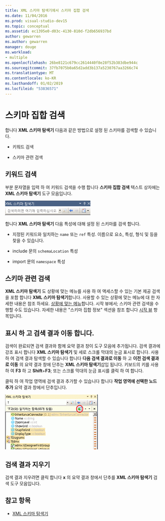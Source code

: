 ```yaml
---
title: XML 스키마 탐색기에서 스키마 집합 검색
ms.date: 11/04/2016
ms.prod: visual-studio-dev15
ms.topic: conceptual
ms.assetid: ec1395e0-d03c-4130-810d-f2db656937bd
author: gewarren
ms.author: gewarren
manager: douge
ms.workload:
- multiple
ms.openlocfilehash: 26be8121c679cc2614440f8e28f52b383dbe944c
ms.sourcegitcommit: 37fb7075b0a65d2add3b137a5230767aa3266c74
ms.translationtype: MT
ms.contentlocale: ko-KR
ms.lasthandoff: 01/02/2019
ms.locfileid: "53836571"
---
```

# <a name="search-the-schema-set"></a>스키마 집합 검색

합니다 **XML 스키마 탐색기** 다음과 같은 방법으로 설정 된 스키마를 검색할 수 있습니다.

-   키워드 검색

-   스키마 관련 검색

## <a name="keyword-search"></a>키워드 검색

 부분 문자열을 입력 하 여 키워드 검색을 수행 합니다 **스키마 집합 검색** 텍스트 상자에는 **XML 스키마 탐색기** 도구 모음입니다.

 ![XML 스키마 탐색기 키워드 검색](../xml-tools/media/schemaexplorersearch.gif)

 합니다 **XML 스키마 탐색기** 다음 특성에 대해 설정 된 스키마를 검색 합니다.

-   지정된 키워드와 일치하는 `name` 또는 `ref` 특성. 이름으로 요소, 특성, 형식 및 등을 찾을 수 있습니다.

-   include 문의 `schemaLocation` 특성

-   import 문의 `namespace` 특성

## <a name="schema-specific-search"></a>스키마 관련 검색

 **XML 스키마 탐색기** 도 상황에 맞는 메뉴를 사용 하 여 액세스할 수 있는 기본 제공 검색을 포함 합니다 **XML 스키마 탐색기**합니다. 사용할 수 있는 상황에 맞는 메뉴에 대 한 자세한 내용은 참조 하세요. [상황에 맞는 메뉴](../xml-tools/context-menus-xml-schema-explorer.md)합니다. 시작 뷰에서; 스키마 관련 검색을 수행할 수도 있습니다. 자세한 내용은 "스키마 집합 정보" 섹션을 참조 합니다 [시작 뷰](../xml-tools/start-view.md) 항목입니다.

## <a name="display-and-navigate-search-results"></a>표시 하 고 검색 결과 이동 합니다.

 검색이 완료되면 검색 결과와 함께 요약 결과 창이 도구 모음에 추가됩니다. 검색 결과에 강조 표시 합니다 **XML 스키마 탐색기** 및 세로 스크롤 막대의 눈금 표시로 합니다. 사용 하 여 검색 결과 탐색할 수 있습니다 합니다 **다음 검색 결과로 이동** 하 고 **이전 검색 결과로 이동** 의 요약 결과 창에 단추는 **XML 스키마 탐색기**삽입 됩니다. 키보드의 키를 사용 하 여 **F3** 하 고 **Shift**+**F3**; 또는 스크롤 막대의 눈금 표시를 클릭 하 여 합니다.

 클릭 하 여 작업 영역에 검색 결과 추가할 수 있습니다 합니다 **작업 영역에 선택한 노드 추가** 요약 결과 창에서 단추입니다.

 ![XML 스키마 탐색기 검색 결과](../xml-tools/media/schemaexplorersearchresult.gif)

## <a name="clear-search-results"></a>검색 결과 지우기

 검색 결과 지우려면 클릭 합니다 **x** 의 요약 결과 창에서 단추를 **XML 스키마 탐색기** 검색 도구 모음입니다.

## <a name="see-also"></a>참고 항목

- [XML 스키마 탐색기](../xml-tools/xml-schema-explorer.md)